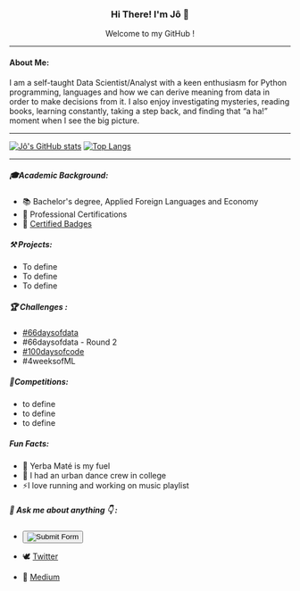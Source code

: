 ### <p align="center"> Hi There! I'm Jô 👋 </p>

<p align="center"> Welcome to my GitHub ! </p>


 - - - -

<p align="center">

#### About Me:

I am a self-taught Data Scientist/Analyst with a keen enthusiasm for Python programming, languages and how we can derive meaning from data in order to make decisions from it. I also enjoy investigating mysteries, reading books, learning constantly, taking a step back, and finding that “a ha!” moment when I see the big picture.

 </p>
 
 - - - -



[![Jô's GitHub stats](https://github-readme-stats.vercel.app/api?username=jo-grammer&show_icons=true&theme=onedark)](https://github.com/jo-grammer/github-readme-stats)
[![Top Langs](https://github-readme-stats.vercel.app/api/top-langs/?username=jo-grammer&layout=compact&theme=onedark)](https://github.com/jo-grammer/github-readme-stats) 


 - - - -


##### 🎓Academic Background:

* 📚 Bachelor's degree, Applied Foreign Languages and Economy
* 📑 Professional Certifications
* 🧿 [Certified Badges](https://www.credly.com/users/joao-felipe-whitehead/badges)

##### ⚒ Projects:

* To define
* To define
* To define


##### 🏆 Challenges :

* [#66daysofdata](https://github.com/jo-grammer/66daysofdata)
* #66daysofdata - Round 2
* [#100daysofcode](https://github.com/jo-grammer/100daysofcode)
* #4weeksofML 

##### 🏅Competitions:

* to define
* to define
* to define


##### Fun Facts:

* 🧉 Yerba Maté is my fuel 
* 🕺 I had an urban dance crew in college
* ⚡I love running and working on music playlist
 
 
 
#####  💬 Ask me about anything 👇 : 



* [<button>
   <img src="https://img.shields.io/badge/LinkedIn-0077B5?style=for-the-badge&logo=linkedin&logoColor=white" alt="Submit Form">
</button>](https://www.linkedin.com/in/jf-whitehead)

* 🕊 [Twitter](https://www.twitter.com/jo_grammer)

* 📰 [Medium](https://medium.com/@jo.grammer)



<!--
**jo-grammer/jo-grammer** is a ✨ _special_ ✨ repository because its `README.md` (this file) appears on your GitHub profile.
